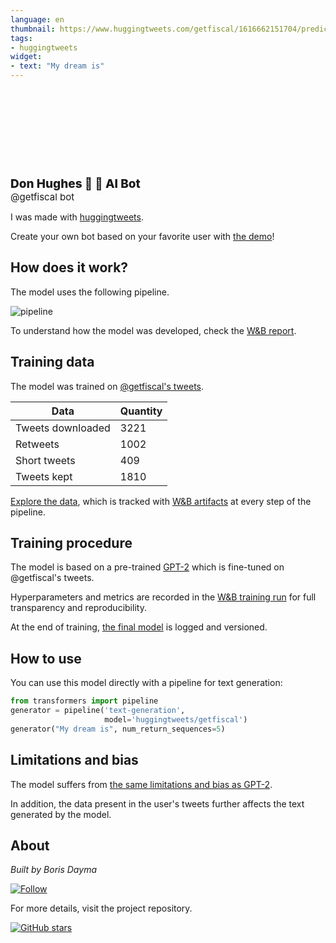 ```yaml
---
language: en
thumbnail: https://www.huggingtweets.com/getfiscal/1616662151704/predictions.png
tags:
- huggingtweets
widget:
- text: "My dream is"
---
```


<div>
<div style="width: 132px; height:132px; border-radius: 50%; background-size: cover; background-image: url('https://pbs.twimg.com/profile_images/1164709780885106690/5nqTrvC0_400x400.jpg')">
</div>
<div style="margin-top: 8px; font-size: 19px; font-weight: 800">Don Hughes 🦌 🤖 AI Bot </div>
<div style="font-size: 15px">@getfiscal bot</div>
</div>

I was made with [huggingtweets](https://github.com/borisdayma/huggingtweets).

Create your own bot based on your favorite user with [the demo](https://colab.research.google.com/github/borisdayma/huggingtweets/blob/master/huggingtweets-demo.ipynb)!

## How does it work?

The model uses the following pipeline.

![pipeline](https://github.com/borisdayma/huggingtweets/blob/master/img/pipeline.png?raw=true)

To understand how the model was developed, check the [W&B report](https://wandb.ai/wandb/huggingtweets/reports/HuggingTweets-Train-a-Model-to-Generate-Tweets--VmlldzoxMTY5MjI).

## Training data

The model was trained on [@getfiscal's tweets](https://twitter.com/getfiscal).

| Data | Quantity |
| --- | --- |
| Tweets downloaded | 3221 |
| Retweets | 1002 |
| Short tweets | 409 |
| Tweets kept | 1810 |

[Explore the data](https://wandb.ai/wandb/huggingtweets/runs/d6p1oytn/artifacts), which is tracked with [W&B artifacts](https://docs.wandb.com/artifacts) at every step of the pipeline.

## Training procedure

The model is based on a pre-trained [GPT-2](https://huggingface.co/gpt2) which is fine-tuned on @getfiscal's tweets.

Hyperparameters and metrics are recorded in the [W&B training run](https://wandb.ai/wandb/huggingtweets/runs/28d4ali8) for full transparency and reproducibility.

At the end of training, [the final model](https://wandb.ai/wandb/huggingtweets/runs/28d4ali8/artifacts) is logged and versioned.

## How to use

You can use this model directly with a pipeline for text generation:

```python
from transformers import pipeline
generator = pipeline('text-generation',
                     model='huggingtweets/getfiscal')
generator("My dream is", num_return_sequences=5)
```

## Limitations and bias

The model suffers from [the same limitations and bias as GPT-2](https://huggingface.co/gpt2#limitations-and-bias).

In addition, the data present in the user's tweets further affects the text generated by the model.

## About

*Built by Boris Dayma*

[![Follow](https://img.shields.io/twitter/follow/borisdayma?style=social)](https://twitter.com/intent/follow?screen_name=borisdayma)

For more details, visit the project repository.

[![GitHub stars](https://img.shields.io/github/stars/borisdayma/huggingtweets?style=social)](https://github.com/borisdayma/huggingtweets)
